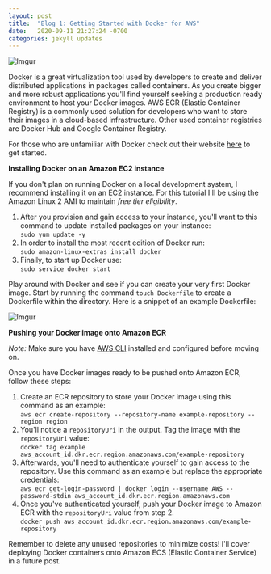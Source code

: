 ```yaml
---
layout: post
title:  "Blog 1: Getting Started with Docker for AWS"
date:   2020-09-11 21:27:24 -0700
categories: jekyll updates
---
```


![Imgur](https://i.imgur.com/2QlfQeR.jpg)

Docker is a great virtualization tool used by developers to create and deliver distributed applications in packages called containers. As you create bigger and more robust applications you'll find yourself seeking a production ready environment to host your Docker images. AWS ECR (Elastic Container Registry) is a commonly used solution for developers who want to store their images in a cloud-based infrastructure. Other used container registries are Docker Hub and Google Container Registry. 

For those who are unfamiliar with Docker check out their website [here][d-o] to get started.

**Installing Docker on an Amazon EC2 instance**

If you don't plan on running Docker on a local development system, I recommend installing it on an EC2 instance. For this tutorial I'll be using the Amazon Linux 2 AMI to maintain *free tier eligibility*.

1. After you provision and gain access to your instance, you'll want to this command to update installed packages on your instance:<br>
`sudo yum update -y`<br>
2. In order to install the most recent edition of Docker run:<br>
`sudo amazon-linux-extras install docker`<br>
3. Finally, to start up Docker use:<br>
`sudo service docker start`<br>

Play around with Docker and see if you can create your very first Docker image. Start by running the command `touch Dockerfile` to create a Dockerfile within the directory. Here is a snippet of an example Dockerfile:

![Imgur](https://i.imgur.com/UddTAmK.png)

**Pushing your Docker image onto Amazon ECR**

*Note:* Make sure you have [AWS CLI][i-o] installed and configured before moving on. 

Once you have Docker images ready to be pushed onto Amazon ECR, follow these steps:

1. Create an ECR repository to store your Docker image using this command as an example:<br>
`aws ecr create-repository --repository-name example-repository --region region`<br>
2. You'll notice a `repositoryUri` in the output. Tag the image with the `repositoryUri` value:<br>
`docker tag example aws_account_id.dkr.ecr.region.amazonaws.com/example-repository`<br>
3. Afterwards, you'll need to authenticate yourself to gain access to the repository. Use this command as an example but replace the appropriate credentials:<br>
`aws ecr get-login-password | docker login --username AWS --password-stdin aws_account_id.dkr.ecr.region.amazonaws.com`<br>
4. Once you've authenticated yourself, push your Docker image to Amazon ECR with the `repositoryUri` value from step 2. <br>
`docker push aws_account_id.dkr.ecr.region.amazonaws.com/example-repository`

Remember to delete any unused repositories to minimize costs! I'll cover deploying Docker containers onto Amazon ECS (Elastic Container Service) in a future post. 

[d-o]: https://www.docker.com/
[i-o]:https://docs.aws.amazon.com/cli/latest/userguide/cli-chap-install.html

